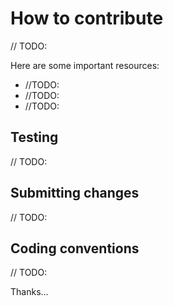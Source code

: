 # How to contribute

// TODO:

Here are some important resources:

  * //TODO:
  * //TODO:
  * //TODO:

## Testing

// TODO:

## Submitting changes

// TODO:

## Coding conventions

// TODO:

Thanks...
